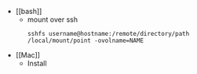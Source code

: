 - [[bash]]
	- mount over ssh
	  ```
	  sshfs username@hostname:/remote/directory/path /local/mount/point -ovolname=NAME
	  ```
- [[Mac]]
	- Install